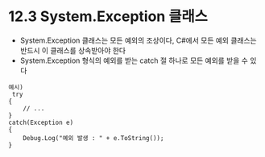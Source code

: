 # 12.3 System.Exception 클래스
* System.Exception 클래스는 모든 예외의 조상이다, C#에서 모든 예외 클래스는 반드시 이 클래스를 상속받아야 한다
* System.Exception 형식의 예외를 받는 catch 절 하나로 모든 예외를 받을 수 있다

```
예시)
 try
{
    // ...
}
catch(Exception e)
{
    Debug.Log("예외 발생 : " + e.ToString()); 
}

```
